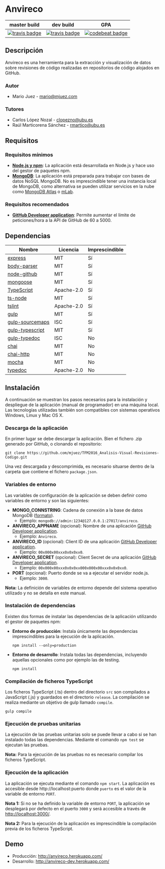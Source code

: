 # Anvireco

| master build | dev build | GPA |
|--------|--------|--------|
|  [![travis badge](https://travis-ci.org/mjuez/TFM2016_Analisis-Visual-Revisiones-Codigo.svg?branch=master)](https://travis-ci.org/mjuez/TFM2016_Analisis-Visual-Revisiones-Codigo)      |    [![travis badge](https://travis-ci.org/mjuez/TFM2016_Analisis-Visual-Revisiones-Codigo.svg?branch=dev)](https://travis-ci.org/mjuez/TFM2016_Analisis-Visual-Revisiones-Codigo)    |	[![codebeat badge](https://codebeat.co/badges/07bbfa7d-f5dd-4c96-a20e-a48517dfa89e)](https://codebeat.co/projects/github-com-mjuez-tfm2016_analisis-visual-revisiones-codigo-master)	|

## Descripción

Anvireco es una herramienta para la extracción y visualización de datos sobre revisiones de código realizadas en repositorios de código alojados en GitHub.

### Autor

- Mario Juez - [mario@mjuez.com](mailto:mario@mjuez.com)

### Tutores

- Carlos López Nozal - [clopezno@ubu.es](mailto:clopezno@ubu.es)
- Raúl Marticorena Sánchez - [rmartico@ubu.es](mailto:rmartico@ubu.es)

## Requisitos

### Requisitos mínimos

- [**Node.js y npm**](https://nodejs.org/en/): La aplicación está desarrollada en Node.js y hace uso del gestor de paquetes npm.
- [**MongoDB**](https://www.mongodb.com/): La aplicación está preparada para trabajar con bases de datos NoSQL MongoDB. No es imprescindible tener una instancia local de MongoDB, como alternativa se pueden utilizar servicios en la nube como [MongoDB Atlas](https://www.mongodb.com/cloud/atlas) o [mLab](https://mlab.com/).

### Requisitos recomendados

- [**GitHub Developer application**](https://github.com/settings/developers): Permite aumentar el límite de peticiones/hora a la API de GitHub de 60 a 5000.

## Dependencias

| Nombre | Licencia | Imprescindible |
|--------|----------| -------------- |
| [express](https://github.com/expressjs/express) | MIT | Sí |
| [body-parser](https://github.com/expressjs/body-parser) | MIT | Sí |
| [node-github](https://github.com/mikedeboer/node-github) | MIT | Sí |
| [mongoose](https://github.com/Automattic/mongoose) | MIT | Sí |
| [TypeScript](https://github.com/Microsoft/TypeScript) | Apache-2.0 | Sí |
| [ts-node](https://github.com/TypeStrong/ts-node) | MIT | Sí |
| [tslint](https://github.com/palantir/tslint) | Apache-2.0 | Sí |
| [gulp](https://github.com/gulpjs/gulp) | MIT | Sí |
| [gulp-sourcemaps](https://github.com/gulp-sourcemaps/gulp-sourcemaps) | ISC | Sí |
| [gulp-typescript](https://github.com/ivogabe/gulp-typescript) | MIT | Sí |
| [gulp-typedoc](https://github.com/rogierschouten/gulp-typedoc) | ISC | No |
| [chai](https://github.com/chaijs/chai) | MIT | No |
| [chai-http](https://github.com/chaijs/chai-http) | MIT | No |
| [mocha](https://github.com/mochajs/mocha) | MIT | No |
| [typedoc](https://github.com/TypeStrong/typedoc) | Apache-2.0 | No |

## Instalación

A continuación se muestran los pasos necesarios para la instalación y despliegue de la aplicación (manual de programador) en una máquina local. Las tecnologías utilizadas también son compatibles con sistemas operativos Windows, Linux y Mac OS X.

### Descarga de la aplicación

En primer lugar se debe descargar la aplicación. Bien el fichero .zip generado por GitHub, o clonando el repositorio:
```
git clone https://github.com/mjuez/TFM2016_Analisis-Visual-Revisiones-Codigo.git
```

Una vez descargada y descomprimida, es necesario situarse dentro de la carpeta que contiene el fichero `package.json`.

### Variables de entorno

Las variables de configuración de la aplicación se deben definir como variables de entorno y son las siguientes:

- **MONGO_CONNSTRING**: Cadena de conexión a la base de datos MongoDB ([formato](https://docs.mongodb.com/manual/reference/connection-string/)).
  - Ejemplo: `mongodb://admin:1234@127.0.0.1:27017/anvireco`.
- **ANVIRECO_APPNAME** (opcional): Nombre de una aplicación [GitHub Developer application](https://github.com/settings/developers).
  - Ejemplo: `Anvireco`.
- **ANVIRECO_ID** (opcional): Client ID de una aplicación [GitHub Developer application](https://github.com/settings/developers).
  - Ejemplo: `00x000x00xxx0x0x0xx0`.
- **ANVIRECO_SECRET** (opcional): Client Secret de una aplicación [GitHub Developer application](https://github.com/settings/developers).
  - Ejemplo: `00x000x00xxx0x0x0xx000x000x00xxx0x0x0xx0`.
- **PORT** (opcional): Puerto donde se va a ejecutar el servidor node.js.
  - Ejemplo: `3000`.

**Nota:** La definición de variables de entorno depende del sistema operativo utilizado y no se detalla en este manual.

### Instalación de dependencias

Existen dos formas de instalar las dependencias de la aplicación utilizando el gestor de paquetes npm:

- **Entorno de producción**: Instala únicamente las dependencias imprescindibles para la ejecución de la aplicación.
  ```
  npm install --only=production
  ```
- **Entorno de desarrollo**: Instala todas las dependencias, incluyendo aquellas opcionales como por ejemplo las de testing.
  ```
  npm install
  ```

### Compilación de ficheros TypeScript

Los ficheros TypeScript (.ts) dentro del directorio `src` son compilados a JavaScript (.js) y guardados en el directorio `release`.
La compilación se realiza mediante un objetivo de gulp llamado `compile`.

```
gulp compile
```

### Ejecución de pruebas unitarias

La ejecución de las pruebas unitarias solo se puede llevar a cabo si se han instalado todas las dependencias.
Mediante el comando `npm test` se ejecutan las pruebas.

**Nota:** Para la ejecución de las pruebas no es necesario compilar los ficheros TypeScript.

### Ejecución de la aplicación

La aplicación se ejecuta mediante el comando `npm start`. La aplicación es accesible desde http://localhost:puerto donde `puerto` es el valor de la variable de entorno `PORT`.

**Nota 1:** Si no se ha definido la variable de entorno `PORT`, la aplicación se desplegará por defecto en el puerto `3000` y será accesible a través de [http://localhost:3000/](http://localhost:3000/).

**Nota 2:** Para la ejecución de la aplicación es imprescindible la compilación previa de los ficheros TypeScript.

## Demo

- Producción: http://anvireco.herokuapp.com/
- Desarrollo: http://anvireco-dev.herokuapp.com/
